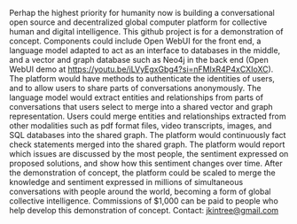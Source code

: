 Perhap the highest priority for humanity now is building a conversational open source and decentralized global computer platform for collective human and digital intelligence.
This github project is for a demonstration of concept.
Components could include Open WebUI for the front end, a language model adapted to act as an interface to databases in the middle, and a vector and graph database such as Neo4j in the back end (Open WebUI demo at https://youtu.be/iLVyEgxGbg4?si=nFMlxR4P4xCXIoXC).
The platform would have methods to authenticate the identities of users, and to allow users to share parts of conversations anonymously.
The language model would extract entities and relationships from parts of conversations that users select to merge into a shared vector and graph representation.
Users could merge entities and relationships extracted from other modalities such as pdf format files, video transcripts, images, and SQL databases into the shared graph.
The platform would continuously fact check statements merged into the shared graph.
The platform would report which issues are discussed by the most people, the sentiment expressed on proposed solutions, and show how this sentiment changes over time.
After the demonstration of concept, the platform could be scaled to merge the knowledge and sentiment expressed in millions of simultaneous conversations with people around the world, becoming a form of global collective intelligence.
Commissions of $1,000 can be paid to people who help develop this demonstration of concept. Contact: jkintree@gmail.com
<!---
Jkintree2/Jkintree2 is a ✨ special ✨ repository because its `README.md` (this file) appears on your GitHub profile.
You can click the Preview link to take a look at your changes.
--->
